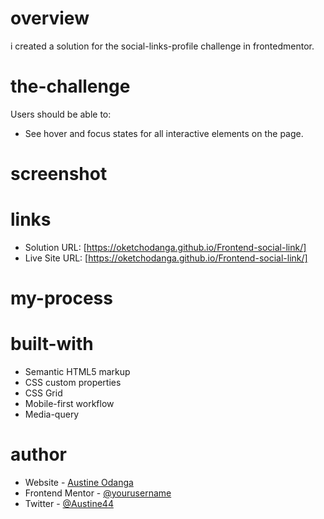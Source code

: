 
# overview
i created a solution for the social-links-profile challenge in frontedmentor.
# the-challenge
Users should be able to:

- See hover and focus states for all interactive elements on the page.

# screenshot

# links
- Solution URL: [https://oketchodanga.github.io/Frontend-social-link/]
- Live Site URL: [https://oketchodanga.github.io/Frontend-social-link/]
# my-process

# built-with
- Semantic HTML5 markup
- CSS custom properties
- CSS Grid
- Mobile-first workflow
- Media-query

# author
- Website - [Austine Odanga](https://oketchodanga.github.io/Frontend-social-link/)
- Frontend Mentor - [@yourusername](https://www.frontendmentor.io/profile/yourusername)
- Twitter - [@Austine44](https://www.twitter.com/Austine44)
